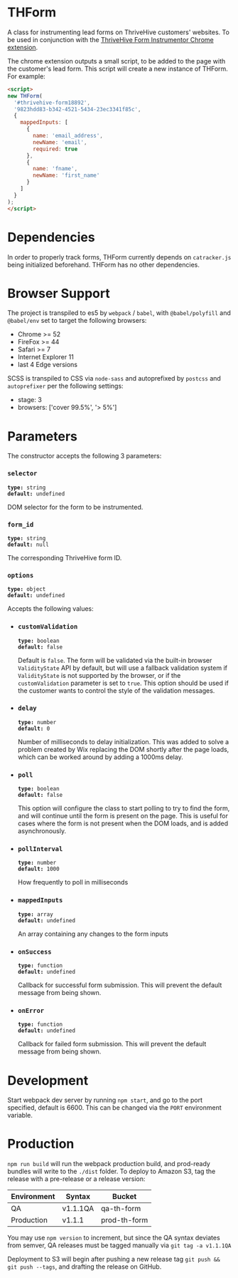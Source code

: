 # THForm

A class for instrumenting lead forms on ThriveHive customers' websites. To be used in conjunction
with the [ThriveHive Form Instrumentor Chrome extension](https://github.com/propelmarketing/form-instrumentor).

The chrome extension outputs a small script, to be added to the page with the customer's lead form. This script will create a new instance of THForm. For example:

```html
<script>
new THForm(
  '#thrivehive-form18892',
  '9823hdd83-b342-4521-5434-23ec3341f85c',
  {
    mappedInputs: [
      {
        name: 'email_address',
        newName: 'email',
        required: true
      },
      {
        name: 'fname',
        newName: 'first_name'
      }
    ]
  }
);
</script>
```

# Dependencies

In order to properly track forms, THForm currently depends on `catracker.js` being initialized beforehand. THForm has no other dependencies.

# Browser Support

The project is transpiled to es5 by `webpack` / `babel`, with `@babel/polyfill` and `@babel/env` set to target the following browsers:

- Chrome >= 52
- FireFox >= 44
- Safari >= 7
- Internet Explorer 11
- last 4 Edge versions

SCSS is transpiled to CSS via `node-sass` and autoprefixed by `postcss` and `autoprefixer` per the following settings:

- stage: 3
- browsers: ['cover 99.5%', '> 5%']

# Parameters

The constructor accepts the following 3 parameters:

### `selector`
<code><b>type:</b> string</code>  
<code><b>default:</b> undefined</code>

DOM selector for the form to be instrumented.

### `form_id`
<code><b>type:</b> string</code>  
<code><b>default:</b> null</code>

The corresponding ThriveHive form ID.

### `options`
<code><b>type:</b> object</code>  
<code><b>default:</b> undefined</code>

Accepts the following values:

- ### **`customValidation`**
  <code><b>type:</b> boolean</code>  
  <code><b>default:</b> false</code>

  Default is `false`. The form will be validated via the built-in browser    `ValidityState` API by default, but will use a fallback validation system if `ValidityState` is not supported by the browser, or if the `customValidation` parameter is set to `true`. This option should be used if the customer wants to control the style of the validation messages.

- ### **`delay`**
  <code><b>type:</b> number</code>  
  <code><b>default:</b> 0</code>
  
  Number of milliseconds to delay initialization. This was added to solve a problem created by Wix replacing the DOM shortly after the page loads, which can be worked around by adding a 1000ms delay.

- ### **`poll`**
  <code><b>type:</b> boolean</code>  
  <code><b>default:</b> false</code>

  This option will configure the class to start polling to try to find the form, and will continue until the form is present on the page. This is useful for cases where the form is not present when the DOM loads, and is added asynchronously.

- ### **`pollInterval`**
  <code><b>type:</b> number</code>  
  <code><b>default:</b> 1000</code>
  
  How frequently to poll in milliseconds

- ### **`mappedInputs`**
  <code><b>type:</b> array</code>  
  <code><b>default:</b> undefined</code>

  An array containing any changes to the form inputs

- ### **`onSuccess`**
  <code><b>type:</b> function</code>  
  <code><b>default:</b> undefined</code>

  Callback for successful form submission. This will prevent the default message from being shown.

- ### **`onError`**
  <code><b>type:</b> function</code>  
  <code><b>default:</b> undefined</code>

  Callback for failed form submission. This will prevent the default message from being shown.

# Development

Start webpack dev server by running `npm start`, and go to the port specified, default is 6600. This
can be changed via the `PORT` environment variable.

# Production

`npm run build` will run the webpack production build, and prod-ready bundles will write to the `./dist` folder. To deploy to Amazon S3, tag the release with a pre-release or a release version:

| Environment | Syntax   | Bucket       |
|-------------|----------|--------------|
| QA          | v1.1.1QA | qa-th-form   |
| Production  | v1.1.1   | prod-th-form |

You may use `npm version` to increment, but since the QA syntax deviates from semver, QA releases must be tagged manually via `git tag -a v1.1.1QA`

Deployment to S3 will begin after pushing a new release tag `git push && git push --tags`, and drafting the release on GitHub.
